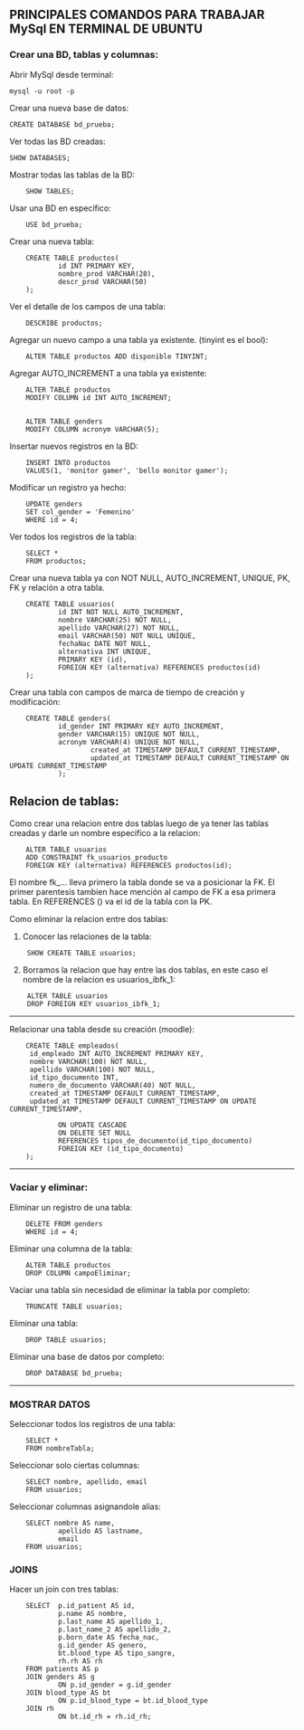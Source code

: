 ## PRINCIPALES COMANDOS PARA TRABAJAR MySql EN TERMINAL DE UBUNTU

### Crear una BD, tablas y columnas:

Abrir MySql desde terminal:

	mysql -u root -p

	
Crear una nueva base de datos:

	CREATE DATABASE bd_prueba;


Ver todas las BD creadas:

	SHOW DATABASES;


Mostrar todas las tablas de la BD:

        SHOW TABLES;


Usar una BD en específico:

        USE bd_prueba;


Crear una nueva tabla:

        CREATE TABLE productos(
                id INT PRIMARY KEY,
                nombre_prod VARCHAR(20),
                descr_prod VARCHAR(50)
        );

Ver el detalle de los campos de una tabla:

        DESCRIBE productos;

Agregar un nuevo campo a una tabla ya existente. (tinyint es el bool):
        
        ALTER TABLE productos ADD disponible TINYINT;


Agregar AUTO_INCREMENT a una tabla ya existente:

        ALTER TABLE productos
        MODIFY COLUMN id INT AUTO_INCREMENT;


        ALTER TABLE genders
        MODIFY COLUMN acronym VARCHAR(5);


Insertar nuevos registros en la BD:

        INSERT INTO productos 
        VALUES(1, 'monitor gamer', 'bello monitor gamer');


Modificar un registro ya hecho:

        UPDATE genders
        SET col_gender = 'Femenino'
        WHERE id = 4;
        
Ver todos los registros de la tabla:

        SELECT * 
        FROM productos;
        


Crear una nueva tabla ya con NOT NULL, AUTO_INCREMENT, UNIQUE, PK, FK y relación a otra tabla.

        CREATE TABLE usuarios(
                id INT NOT NULL AUTO_INCREMENT,
                nombre VARCHAR(25) NOT NULL,
                apellido VARCHAR(27) NOT NULL, 
                email VARCHAR(50) NOT NULL UNIQUE,
                fechaNac DATE NOT NULL,
                alternativa INT UNIQUE,
                PRIMARY KEY (id),
                FOREIGN KEY (alternativa) REFERENCES productos(id)
        );



Crear una tabla con campos de marca de tiempo de creación y modificación:

        CREATE TABLE genders( 
                id_gender INT PRIMARY KEY AUTO_INCREMENT, 
                gender VARCHAR(15) UNIQUE NOT NULL, 
                acronym VARCHAR(4) UNIQUE NOT NULL, 
                        created_at TIMESTAMP DEFAULT CURRENT_TIMESTAMP, 
                        updated_at TIMESTAMP DEFAULT CURRENT_TIMESTAMP ON UPDATE CURRENT_TIMESTAMP 
                );



## Relacion de tablas:

Como crear una relacion entre dos tablas luego de ya tener las tablas creadas y darle un nombre especifico a la relacion:

        ALTER TABLE usuarios
        ADD CONSTRAINT fk_usuarios_producto
        FOREIGN KEY (alternativa) REFERENCES productos(id);

El nombre fk_... lleva primero la tabla donde se va a posicionar la FK. El primer parentesis tambien hace mención al campo de FK a esa primera tabla. En REFERENCES () va el id de la tabla con la PK.



Como eliminar la relacion entre dos tablas:

1. Conocer las relaciones de la tabla:

        SHOW CREATE TABLE usuarios;

2. Borramos la relacion que hay entre las dos tablas, en este caso el nombre de la relacion es usuarios_ibfk_1:

        ALTER TABLE usuarios 
        DROP FOREIGN KEY usuarios_ibfk_1;


---
Relacionar una tabla desde su creación (moodle):

        CREATE TABLE empleados( 
         id_empleado INT AUTO_INCREMENT PRIMARY KEY, 
         nombre VARCHAR(100) NOT NULL, 
         apellido VARCHAR(100) NOT NULL, 
         id_tipo_documento INT, 
         numero_de_documento VARCHAR(40) NOT NULL, 
         created_at TIMESTAMP DEFAULT CURRENT_TIMESTAMP, 
         updated_at TIMESTAMP DEFAULT CURRENT_TIMESTAMP ON UPDATE CURRENT_TIMESTAMP, 

                ON UPDATE CASCADE 
                ON DELETE SET NULL 
                REFERENCES tipos_de_documento(id_tipo_documento) 
                FOREIGN KEY (id_tipo_documento)
        );
---
### Vaciar y eliminar:

Eliminar un registro de una tabla:

        DELETE FROM genders
        WHERE id = 4;

Eliminar una columna de la tabla:

        ALTER TABLE productos
        DROP COLUMN campoEliminar;


Vaciar una tabla sin necesidad de eliminar la tabla por completo:

        TRUNCATE TABLE usuarios;


Eliminar una tabla:

        DROP TABLE usuarios;


Eliminar una base de datos por completo:

        DROP DATABASE bd_prueba;


---
### MOSTRAR DATOS

Seleccionar todos los registros de una tabla:

        SELECT * 
        FROM nombreTabla;


Seleccionar solo ciertas columnas:

        SELECT nombre, apellido, email
        FROM usuarios;


Seleccionar columnas asignandole alias:

        SELECT nombre AS name, 
                apellido AS lastname, 
                email
        FROM usuarios;



### JOINS

Hacer un join con tres tablas:

        SELECT  p.id_patient AS id, 
                p.name AS nombre, 
                p.last_name AS apellido_1, 
                p.last_name_2 AS apellido_2, 
                p.born_date AS fecha_nac, 
                g.id_gender AS genero,
                bt.blood_type AS tipo_sangre,
                rh.rh AS rh
        FROM patients AS p
        JOIN genders AS g
                ON p.id_gender = g.id_gender
        JOIN blood_type AS bt
                ON p.id_blood_type = bt.id_blood_type
        JOIN rh 
                ON bt.id_rh = rh.id_rh;

